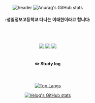 <div align="center"> 

![header](https://capsule-render.vercel.app/api?type=cylinder&color=000000&height=150&section=header&text=TaehanLee07&fontColor=ffffff&fontSize=70&animation=fadeIn&fontAlignY=55&desc=%20&descAlignY=62&descAlign=62)
![Anurag's GitHub stats](https://github-readme-stats.vercel.app/api?username=TaehanLee07&show_icons=true&theme=dracula)  
####  :성일정보고등학교 다니는 이태한이라고 합니다:

  
 <br/>
 <br/>
  

  
 <br/>
  
<img src="https://img.shields.io/badge/JAVA-007396?style=for-the-badge&logo=Java&logoColor=white">
<img src="https://img.shields.io/badge/Eclipse-2C2255?style=for-the-badge&logo=Eclipse%20IDE&logoColor=white">
<img src="https://img.shields.io/badge/github-181717?style=for-the-badge&logo=github&logoColor=white">

 
   <br/>
   <br/>
 
#### :pencil2: Study log
 
  <br/>
  
[![Top Langs](https://github-readme-stats.vercel.app/api/top-langs/?username=TaehanLee07&layout=compact)](https://github.com/anuraghazra/github-readme-stats)
  
[![Velog's GitHub stats](https://velog-readme-stats.vercel.app/api?name=somm&color=dark)](https://velog.io/@somm)
</div>
